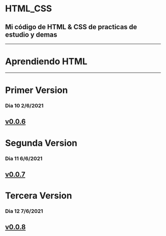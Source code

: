# HTML_CSS
## Mi código de HTML &amp; CSS de practicas de estudio y demas
------------------------------------------------------------------
# Aprendiendo HTML
------------------------------------------------------------------
# Primer Version
### Dia 10 2/6/2021
[v0.0.6](https://github.com/Zelechos/HTML_CSS/releases/tag/v0.0.6)
------------------------------------------------------------------

# Segunda Version
### Dia 11 6/6/2021
[v0.0.7](https://github.com/Zelechos/HTML_CSS/releases/tag/v0.0.7)
------------------------------------------------------------------

# Tercera Version
### Dia 12 7/6/2021
[v0.0.8](https://github.com/Zelechos/HTML_CSS/releases/tag/v0.0.8)
------------------------------------------------------------------

